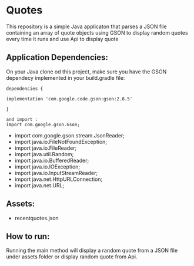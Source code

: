 # Quotes

This repository is a simple Java applicaton that parses a JSON file containing an array of quote objects using GSON to display random quotes every time it runs and use Api to display quote

## Application Dependencies:
On your Java clone od this project, make sure you have the GSON dependecy implemented in your build.gradle file:


    dependencies {
      
    implementation 'com.google.code.gson:gson:2.8.5'

    }

    and import :
    import com.google.gson.Gson;
* import com.google.gson.stream.JsonReader;
* import java.io.FileNotFoundException;
* import java.io.FileReader;
* import java.util.Random;
* import java.io.BufferedReader;
* import java.io.IOException;
* import java.io.InputStreamReader;
* import java.net.HttpURLConnection;
* import java.net.URL;

## Assets:
* recentquotes.json

## How to run:
Running the main method will display a random quote from a JSON file under assets folder or display random quote
from Api.
